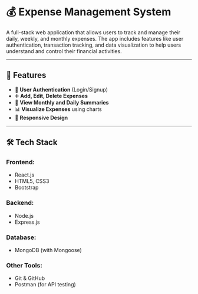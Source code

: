 # 💰 Expense Management System

A full-stack web application that allows users to track and manage their daily, weekly, and monthly expenses. The app includes features like user authentication, transaction tracking, and data visualization to help users understand and control their financial activities.

---

## 🚀 Features

- 🔐 **User Authentication** (Login/Signup)
- ➕ **Add, Edit, Delete Expenses**
- 📅 **View Monthly and Daily Summaries**
- 📊 **Visualize Expenses** using charts 
- 📱 **Responsive Design** 

---

## 🛠️ Tech Stack

### Frontend:
- React.js
- HTML5, CSS3
- Bootstrap

### Backend:
- Node.js
- Express.js

### Database:
- MongoDB (with Mongoose)

### Other Tools:
- Git & GitHub
- Postman (for API testing)

